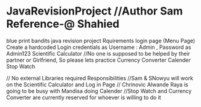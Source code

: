 # JavaRevisionProject //Author Sam Reference-@ Shahied
blue print bandits java revision project
Rquirements
  login page (Menu Page) Create a hardcoded Login credentials as Username : Admin , Password as Admin123
  Scientific Calculator //No one is supposed to be helped by their partner or Girlfriend, So please lets practice 
  Currency Converter 
  Calender 
  Stop Watch 

// No external Libraries required 
  Responsibilities //Sam & SNowyu will work on the Scientific Calculator and Log in Page
                  //  Chrinovic Alwande Raya is going to be busy with Mandisa doing Calender 
                  //Stop Watch and Currency Converter are currently reserved for whoever is willing to do it
  
  
